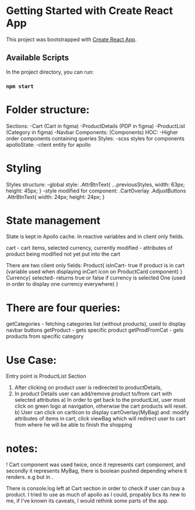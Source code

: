 # Getting Started with Create React App

This project was bootstrapped with [Create React App](https://github.com/facebook/create-react-app).

## Available Scripts

In the project directory, you can run:

### `npm start`

# Folder structure:

Sections:
-Cart (Cart in figma)
-ProductDetails (PDP in figma)
-ProductList (Category in figma)
-Navbar
Components:
(Components)
HOC:
-Higher order components containing queries
Styles:
-scss styles for components
apolloState:
-client entity for apollo

# Styling

Styles structure:
-global style:
.AttrBtnText{
...previousStyles,
width: 63px;
height: 45px;
}
-style modified for component:
.CartOverlay .AdjustButtons .AttrBtnText{
width: 24px;
height: 24px;
}

# State management

State is kept in Apollo cache. In reactive variables and in client only fields.

cart - cart items,
selected currency,
currently modified - attributes of product being modified not yet put into the cart

There are two client only fields:
Product{
isInCart- true if product is in cart (variable used when displaying inCart icon on ProductCard component)
}
Currency{
selected- returns true or false if currency is selected One (used in order to display one currency everywhere)
}

# There are four queries:

getCategories - fetching categories list (without products), used to display navbar buttons
getProduct - gets specific product
getProdFromCat - gets products from specific category

# Use Case:

Entry point is ProductList Section

1. After clicking on product user is redirected to productDetails,
2. In product Details user can add/remove product to/from cart with selected attributes
   a) In order to get back to the productList, user must click on green logo at navigation,
   otherwise the cart products will reset.
   b) User can click on cartIcon to display cartOverlay(MyBag) and:
   modify attributes of items in cart,
   click viewBag which will redirect user to cart from where he will be able to finish the shopping

# notes:

! Cart component was used twice, once it represents cart component, and secondly it represents MyBag,
there is boolean pushed depending where it renders. e.g <Navbar><Cart myBag={true}/></Navbar> but in <App><Cart myBag={false}/></App>.

There is console.log left at Cart section in order to check if user can buy a product.
I tried to use as much of apollo as I could, propably bcs its new to me, if I've known its caveats, I would rethink some parts of the app.
